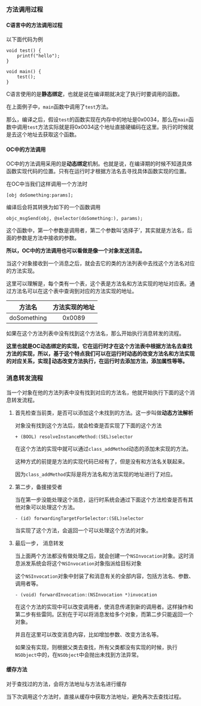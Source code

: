
### 方法调用过程

#### C语言中的方法调用过程 

以下面代码为例

```
void test() {
    printf("hello");
}

void main() {
    test();
}
```

C语言使用的是**静态绑定**，也就是说在编译期就决定了执行时要调用的函数。

在上面例子中，`main`函数中调用了`test`方法。

那么，编译之后，假设`test`的函数实现在内存中的地址是0x0034，那么在`main`函数中调用`test`方法实际就是将0x0034这个地址直接硬编码在这里。执行的时候就是去这个地址去获取这个函数。

#### OC中的方法调用

OC中的方法调用采用的是**动态绑定**机制。也就是说，在编译期的时候不知道具体函数实现代码的位置。只有在运行时才根据方法名去寻找具体函数实现的位置。

在OC中当我们这样调用一个方法时 
```
[obj doSomething:params];
```

编译后会将其转换为如下的一个函数调用

```
objc_msgSend(obj, @selector(doSomething:), params);
```

这个函数中，第一个参数是调用者，第二个参数叫‘选择子’，其实就是方法名，后面的参数是方法中接收的参数。

**所以，OC中的方法调用也可以看做是像一个对象发送消息。**

当这个对象接收到一个消息之后，就会去它的类的方法列表中去找这个方法名对应的方法实现。

这里可以理解是，每个类有一个表，这个表是方法名和方法实现的地址对应表。通过方法名可以在这个表中查询到对应的方法实现的地址。

方法名 | 方法实现的地址
:---: | :---: 
doSomething | 0x0089

如果在这个方法列表中没有找到这个方法名，那么开始执行消息转发的流程。

**这里也就是OC动态绑定的实现，它在运行时才在这个方法表中根据方法名去查找方法的实现，所以，基于这个特点我们可以在运行时动态的改变方法名和方法实现的对应关系，实现动态改变方法执行，在运行时去添加方法，添加属性等等。**

### 消息转发流程

当一个对象在他的方法列表中没有找到对应的方法名，他就开始执行下面的这个消息转发流程。

1. 首先检查当前类，是否可以添加这个未找到的方法。这一步叫做**动态方法解析**

    对象没有找到这个方法后，就会检查是否实现了下面的这个方法

    ```
    + (BOOL) resolveInstanceMethod:(SEL)selector
    ```

    在这个方法的实现中就可以通过`class_addMethod`动态的添加未实现的方法。

    这种方式的前提是方法的实现代码已经有了，但是没有和方法名关联起来。

    因为`class_addMethod`实际是将方法名和方法实现的地址进行了对应。

2. 第二步，备援接受者

    当在第一步没能处理这个消息，运行时系统会通过下面这个方法检查是否有其他对象可以处理这个方法。
    ```
    - (id) forwardingTargetForSelector:(SEL)selector
    ```
    当实现了这个方法，会返回一个可以处理这个方法的对象。

3. 最后一步， 消息转发

    当上面两个方法都没有做处理之后，就会创建一个`NSInvocation`对象。这时消息派发系统会将这个`NSInvocation`对象指派给目标对象

    这个`NSInvocation`对象中封装了和消息有关的全部内容，包括方法名、参数、调用者等。

    ```
    - (void) forwardInvocation:(NSInvocation *)invocation
    ```

    在这个方法的实现中可以改变调用者，使消息传递到新的调用者。这样操作和第二步有些雷同。区别在于可以将消息发给多个对象，而第二步只能返回一个对象。

    并且在这里可以改变消息内容，比如增加参数、改变方法名等。

    如果没有实现，则根据父类去查找，所有父类都没有实现的时候，执行`NSObject`中的，在`NSObject`中会抛出未找到方法异常。

#### 缓存方法

对于查找过的方法，会将方法地址与方法名进行缓存

当下次调用这个方法时，直接从缓存中获取方法地址，避免再次去查找过程。

